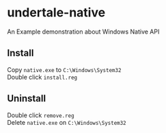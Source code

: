 # undertale-native
An Example demonstration about Windows Native API
## Install
Copy `native.exe` to `C:\Windows\System32`\
Double click `install.reg`
## Uninstall
Double click `remove.reg`\
Delete `native.exe` on `C:\Windows\System32`
